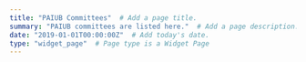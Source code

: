 ```yaml
---
title: "PAIUB Committees"  # Add a page title.
summary: "PAIUB committees are listed here."  # Add a page description.
date: "2019-01-01T00:00:00Z"  # Add today's date.
type: "widget_page"  # Page type is a Widget Page
---
```


